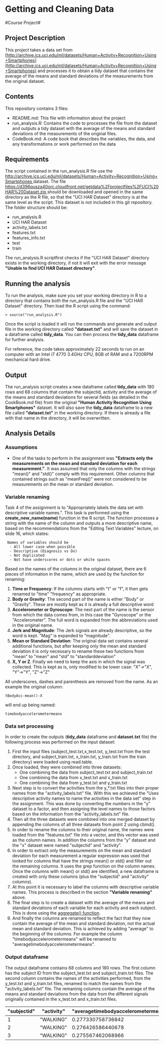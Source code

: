 # Getting and Cleaning Data #

#Course Project#

## Project Description ##

This project takes a data set from [http://archive.ics.uci.edu/ml/datasets/Human+Activity+Recognition+Using+Smartphones](http://archive.ics.uci.edu/ml/datasets/Human+Activity+Recognition+Using+Smartphones) and processes it to obtain a tidy dataset that contains the average of the means and standard deviations of the measurements from the original dataset.  

## Contents ##

This repository contains 3 files:

- README.md: This file with information about the project
- run\_analysis.R: Contains the code to processes the file from the dataset and outputs a tidy dataset with the average of the means and standard deviations of the measurements of the original files.
- CodeBook.md: A code book that describes the variables, the data, and any transformations or work performed on the data

## Requirements ##
The script contained in the run_analysis.R file use the [http://archive.ics.uci.edu/ml/datasets/Human+Activity+Recognition+Using+Smartphones ](http://archive.ics.uci.edu/ml/datasets/Human+Activity+Recognition+Using+Smartphones  "Human Activity Recognition Using Smartphones") dataset. The file [https://d396qusza40orc.cloudfront.net/getdata%2Fprojectfiles%2FUCI%20HAR%20Dataset.zip ](https://d396qusza40orc.cloudfront.net/getdata%2Fprojectfiles%2FUCI%20HAR%20Dataset.zip  "getdata-projectfiles-UCI HAR Dataset.zip") should be downloaded and opened in the same directory as the R file, so that the "UCI HAR Dataset" directory is at the same level as the script. This dataset is not included in this git repository.
The folder structure should be:

- run_analysis.R
- UCI HAR Dataset
 - activity_labels.txt
 - features.txt
 - features_info.txt
 - test
 - train

The run\_analysis.R scriptfirst checks if the "UCI HAR Dataset" directory exists in the working directory, if not it will exit with the error message **"Unable to find UCI HAR Dataset directory"**.

## Running the analysis ##
To run the analysis, make sure you set your working directory in R to a directory that contains both the run\_analysis.R file and the "UCI HAR Dataset" directory. Then load the R script using the command:

    > source("run_analysis.R")

Once the script is loaded it will run the commands and generate and output file in the working directory called **"dataset.txt"** and will save the dataset in a dataframe called **tidy\_data**. You can then process the **tidy\_data** dataframe for further analysis.

For reference, the code takes approximately 22 seconds to run on an computer with an Intel i7 4770 3.4GHz CPU, 8GB of RAM and a 7200RPM mechanical hard drive. 

## Output ##

The run\_analysis script creates a new dataframe called **tidy\_data** with 180 rows and 68 columns that contain the subjectid, activity and the average of the means and standard deviations for several fields (as detailed in the CookBook.md file) from the original **"Human Activity Recognition Using Smartphones"** dataset. It will also save the **tidy\_data** dataframe to a new file called **"dataset.txt"** in the working directory. If there is already a file with that name in the directory, it will be overwritten.

## Analysis Details ##
### Assumptions ###
- One of the tasks to perform in the assignment was **"Extracts only the measurements on the mean and standard deviation for each measurement."**. It was assumed that only the columns with the strings "mean()" and "std()" comply with this requirement. Other columns that contained strings such as "meanFreq()" were not considered to be measurements on the mean or standard deviation.

### Variable renaming ###
Task 4 of the assignment is to "Appropriately labels the data set with descriptive variable names.".
This task is performed using the **create\_new\_name(name)** function in the R script. The function processes a string with the name of the column and outputs a more descriptive name, based on the recommendations from the "Editing Text Variables" lecture, on slide 16, which states:

     Names of variables should be
      - All lower case when possible
      - Descriptive (Diagnosis vs Dx)
      - Not duplicated
      - Not have underscores or dots or white spaces

Based on the names of the columns in the original dataset, there are 6 pieces of information in the name, which are used by the function for renaming:

1. **Time or Frequency**: If the columns starts with "t" or "f", it then gets renamed to "time" "frequency" as appropriate.
2. **Body or Gravity**: The second part of the name is either "Body" or "Gravity". These are mostly kept as it is already a full descriptive word
3. **Accelerometer or Gyroscope**: The next part of the name is the sensor from which the data comes from, in this case the "Gyroscope" or the "Accelerometer". The full word is expanded from the abbreviations used in the original name.
4. **Jerk and Magnitude**: The Jerk signals are already descriptive, so the word is kept. "Mag" is expanded to "magnitude".  
5. **Mean or Standard Deviation**: The original data set contains several additional functions, but after keeping only the mean and standard deviation it is only necessary to rename these two functions from "mean" to "mean" and "std" to "standarddeviation"
6. **X, Y or Z**. Finally we need to keep the axis in which the signal was collected. This is kept as is, only modified to be lower case: "X"->"X", "Y"->"Y", "Z"->"Z"

All underscores, dashes and parenthesis are removed from the name.
As an example the original column:

    tBodyAcc-mean()-X

will end up being named: 

    timebodyaccelerometermeanx

### Data set processing ###

In order to create the outputs (**tidy\_data** dataframe and **dataset.txt** file) the following process was performed on the input dataset:

1. First the input files (subject\_test.txt,x\_test.txt, y\_test.txt from the test directory, and subject\_train.txt, x\_train.txt, y\_train.txt from the train directory) were loaded using read.table.
2. Once loaded, they were combined into three datasets:
	- One combining the data from subject\_test.txt and subject\_train.txt
	- One combining the data from x\_test.txt and x\_train.txt
	- One combining the data from y\_test.txt and y\_train.txt
3. Next step is to convert the activities from the y_*.txt files into their proper names from the "activity_labels.txt" file. With this we achieved the "Uses descriptive activity names to name the activities in the data set" step in the assignment. This was done by converting the numbers in the "y" dataset to a factor, and then assigning the level names to those factors based on the information from the "activity_labels.txt" file.
4. Then all the three datasets were combined into one merged dataset by appending the columns of all three datasets from point 2 using cbind().
5. In order to rename the columns to their original name, the names were loaded from the "features.txt" file into a vector, and this vector was used as the column names. In addition the columns from the "y" dataset and the "x" dataset were named "subjectid" and "activity".
6. In order to extract only the measurements on the mean and standard deviation for each measurement a regular expression was used that looked for columns that have the strings mean() or std() and filter out the remaining columns. It uses the grep function on the column names. Once the columns with mean() or std() are identified, a new dataframe is created with only these columns (plus the "subjectid" and "activity" columns).
7. At this point it is necessary to label the columns with descriptive variable names. This process is described in the section **"Variable renaming"** above.
8. The final step is to create a dataset with the average of the means and standard deviations of each variable for each activity and each subject. This is done using the [aggregate() function](http://www.statmethods.net/management/aggregate.html).
9. And finally the columns are renamed to reflect the fact that they now contain the average of the mean and standard deviation, not the actual mean and standard deviation. This is achieved by adding "average" to the beginning of the columns. For example the column "timebodyaccelerometermeanx" will be renamed to "averagetimebodyaccelerometermeanx".

### Output dataframe ###
The output dataframe contains 68 columns and 180 rows. The first column has the subject ID from the subject\_test.txt and subject\_train.txt files. The second column contains the names of the activities performed, from the y\_test.txt and y\_train.txt files, renamed to match the names from the 
"activity_labels.txt" file. The remaninig columns contain the average of the means and standard deviations from the data from the different signals originally contained in the x\_test.txt and x\_train.txt files.

"subjectid" | "activity" | "averagetimebodyaccelerometermeanx" | "averagetimebodyaccelerometermeany" | "averagetimebodyaccelerometermeanz" | ... 
------------|------------|-------------------------------------|-------------------------------------|-------------------------------------|----
1 | "WALKING" | 0.277330758736842 | -0.0173838185273684 | -0.111148103547368 | ...
2 | "WALKING" | 0.276426586440678 | -0.0185949199145763 | -0.105500357966102 | ...
3 | "WALKING" | 0.275567462068966 | -0.0171767844203448 | -0.112674859827586 | ...
  
